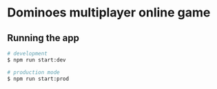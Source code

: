 # Dominoes multiplayer online game

## Running the app

```bash
# development
$ npm run start:dev

# production mode
$ npm run start:prod
```
